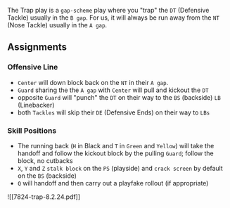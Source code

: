The Trap play is a `gap-scheme` play where you "trap" the `DT` (Defensive Tackle) usually in the `B gap`. For us, it will always be run away from the `NT` (Nose Tackle) usually in the `A gap`.

## Assignments

### Offensive Line
- `Center` will down block back on the `NT` in their `A gap`.
- `Guard` sharing the the `A gap` with `Center` will pull and kickout the `DT`
- opposite `Guard` will "punch" the `DT` on their way to the `BS` (backside) `LB` (Linebacker)
- both `Tackles` will skip their `DE` (Defensive Ends) on their way to `LBs`
### Skill Positions
- The running back (`H` in Black and `T` in `Green` and `Yellow`) will take the handoff and follow the kickout block by the pulling `Guard`; follow the block, no cutbacks
- `X`, `Y` and `Z` `stalk block` on the `PS` (playside) and `crack screen` by default on the `BS` (backside)
- `Q` will handoff and then carry out a playfake rollout (if appropriate)

![[7824-trap-8.2.24.pdf]]